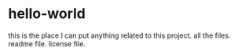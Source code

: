 # hello-world
this is the place I can put anything related to this project. all the files. readme file. license file.
